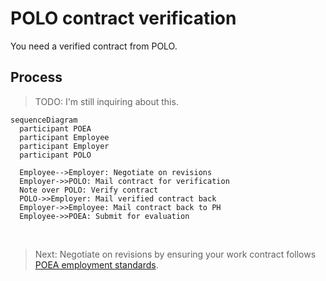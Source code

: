 # POLO contract verification

You need a verified contract from POLO.

## Process

> TODO: I'm still inquiring about this.

```mermaid
sequenceDiagram
  participant POEA
  participant Employee
  participant Employer
  participant POLO

  Employee-->Employer: Negotiate on revisions
  Employer->>POLO: Mail contract for verification
  Note over POLO: Verify contract
  POLO->>Employer: Mail verified contract back
  Employer->>Employee: Mail contract back to PH
  Employee->>POEA: Submit for evaluation
```

<br>

> Next: Negotiate on revisions by ensuring your work contract follows [POEA employment standards](employment_standards.md).
